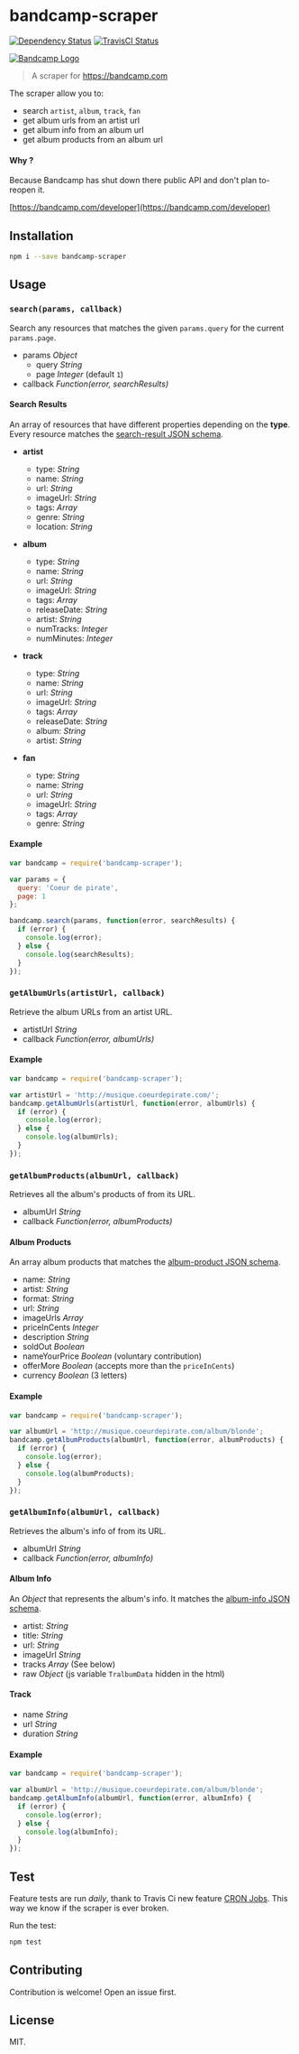 # bandcamp-scraper

[![Dependency Status](https://gemnasium.com/masterT/bandcamp-scraper.svg)](https://gemnasium.com/masterT/bandcamp-scraper)
[![TravisCI Status](https://travis-ci.org/masterT/bandcamp-scraper.svg)](https://travis-ci.org/masterT/bandcamp-scraper)

[![Bandcamp Logo](assets/bandcamp.png)](https://bandcamp.com)

> A scraper for https://bandcamp.com

The scraper allow you to:

- search `artist`, `album`, `track`, `fan`
- get album urls from an artist url
- get album info from an album url
- get album products from an album url


#### Why ?

Because Bandcamp has shut down there public API and don't plan to-reopen it.

[https://bandcamp.com/developer](https://bandcamp.com/developer)


## Installation

```bash
npm i --save bandcamp-scraper
```

## Usage

### `search(params, callback)`

Search any resources that matches the given `params.query` for the current `params.page`.

- params *Object*
	- query *String*
	- page *Integer* (default `1`)
- callback *Function(error, searchResults)*

#### Search Results

An array of resources that have different properties depending on the **type**. Every resource matches the [search-result JSON schema](/schemas/search-result.json).

- **artist**
	- type: *String*
	- name: *String*
	- url: *String*
	- imageUrl: *String*
	- tags: *Array*
	- genre: *String*
	- location: *String*


- **album**
	- type: *String*
	- name: *String*
	- url: *String*
	- imageUrl: *String*
	- tags: *Array*
	- releaseDate: *String*
	- artist: *String*
	- numTracks: *Integer*
	- numMinutes: *Integer*

- **track**
	- type: *String*
	- name: *String*
	- url: *String*
	- imageUrl: *String*
	- tags: *Array*
	- releaseDate: *String*
	- album: *String*
	- artist: *String*

- **fan**
	- type: *String*
	- name: *String*
	- url: *String*
	- imageUrl: *String*
	- tags: *Array*
	- genre: *String*


#### Example

```js
var bandcamp = require('bandcamp-scraper');

var params = {
  query: 'Coeur de pirate',
  page: 1
};

bandcamp.search(params, function(error, searchResults) {
  if (error) {
    console.log(error);
  } else {
    console.log(searchResults);
  }
});
```

### `getAlbumUrls(artistUrl, callback)`

Retrieve the album URLs from an artist URL.

- artistUrl *String*
- callback *Function(error, albumUrls)*

#### Example

```js
var bandcamp = require('bandcamp-scraper');

var artistUrl = 'http://musique.coeurdepirate.com/';
bandcamp.getAlbumUrls(artistUrl, function(error, albumUrls) {
  if (error) {
    console.log(error);
  } else {
    console.log(albumUrls);
  }
});
```


### `getAlbumProducts(albumUrl, callback)`

Retrieves all the album's products of from its URL.

- albumUrl *String*
- callback *Function(error, albumProducts)*

#### Album Products

An array album products that matches the [album-product JSON schema](/schemas/album-product.json).

- name: *String*
- artist: *String*
- format: *String*
- url: *String*
- imageUrls *Array*
- priceInCents *Integer*
- description *String*
- soldOut *Boolean*
- nameYourPrice *Boolean* (voluntary contribution)
- offerMore *Boolean* (accepts more than the `priceInCents`)
- currency *Boolean* (3 letters)


#### Example

```js
var bandcamp = require('bandcamp-scraper');

var albumUrl = 'http://musique.coeurdepirate.com/album/blonde';
bandcamp.getAlbumProducts(albumUrl, function(error, albumProducts) {
  if (error) {
    console.log(error);
  } else {
    console.log(albumProducts);
  }
});
```


### `getAlbumInfo(albumUrl, callback)`

Retrieves the album's info of from its URL.

- albumUrl *String*
- callback *Function(error, albumInfo)*

#### Album Info

An *Object* that represents the album's info. It matches the [album-info JSON schema](/schemas/album-info.json).

- artist: *String*
- title: *String*
- url: *String*
- imageUrl *String*
- tracks *Array* (See below)
- raw *Object* (js variable `TralbumData` hidden in the html)

#### Track

- name *String*
- url *String*
- duration *String*

#### Example

```js
var bandcamp = require('bandcamp-scraper');

var albumUrl = 'http://musique.coeurdepirate.com/album/blonde';
bandcamp.getAlbumInfo(albumUrl, function(error, albumInfo) {
  if (error) {
    console.log(error);
  } else {
    console.log(albumInfo);
  }
});
```


## Test

Feature tests are run _daily_, thank to Travis Ci new feature [CRON Jobs](https://docs.travis-ci.com/user/cron-jobs/). This way we know if the scraper is ever broken.

Run the test:

```bash
npm test
```


## Contributing

Contribution is welcome! Open an issue first.


## License

MIT.
